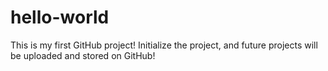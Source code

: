 # hello-world
This is my first GitHub project!
Initialize the project, and future projects will be uploaded and stored on GitHub!

